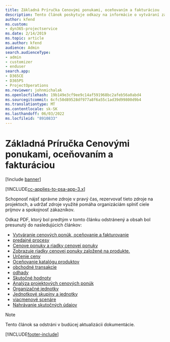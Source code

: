 ```yaml
---
title: Základná Príručka Cenovými ponukami, oceňovaním a fakturáciou
description: Tento článok poskytuje odkazy na informácie o vytváraní základných cenových ponúk, oceňovania a fakturácie v Project Service Automation.
author: kfend
ms.custom:
- dyn365-projectservice
ms.date: 2/14/2019
ms.topic: article
ms.author: kfend
audience: Admin
search.audienceType:
- admin
- customizer
- enduser
search.app:
- D365CE
- D365PS
- ProjectOperations
ms.reviewer: johnmichalak
ms.openlocfilehash: 19b149e3cf9ee9c14af591968bc2afeb56a0abd4
ms.sourcegitcommit: 6cfc50d89528df977a8f6a55c1ad39d99800d9b4
ms.translationtype: MT
ms.contentlocale: sk-SK
ms.lasthandoff: 06/03/2022
ms.locfileid: "8910833"
---
```

# <a name="basic-guide-to-quoting-pricing-and-billing"></a>Základná Príručka Cenovými ponukami, oceňovaním a fakturáciou

[!include [banner](../../includes/psa-now-project-operations.md)]

[!INCLUDE[cc-applies-to-psa-app-3.x](../../includes/cc-applies-to-psa-app-3x.md)]

Schopnosť nájsť správne zdroje v pravý čas, rezervovať tieto zdroje na projektoch, a udržať zdroje využité pomáha organizáciám splniť ciele príjmov a spokojnosť zákazníkov. 

Odkaz PDF, ktorý bol predtým v tomto článku odstránený a obsah bol presunutý do nasledujúcich článkov:

- [Vytváranie cenových ponúk, oceňovanie a fakturovanie](../quote-bill-price.md)
- [predajné procesy](../basic-sales-process.md)
- [Cenove ponuky a riadky cenovej ponuky](../basic-quote-lines.md)
- [Zobrazuje riadky cenovej ponuky založené na produkte.](../product-based-quote-lines.md)
- [Určenie ceny](../basic-pricing.md)
- [Oceňovanie katalógu produktov](../product-catalog-pricing.md)
- [obchodné transakcie](../basic-business-transactions.md)
- [odhady](../estimates.md)
- [Skutočné hodnoty](../actuals.md)
- [Analýza projektových cenových ponúk](../basic-analyzing-quotes.md)
- [Organizačné jednotky](../advanced-organizational.md)
- [Jednotkové skupiny a jednotky](../advanced-units.md)
- [viacmenové scenáre](../advanced-currency.md)
- [Nahrávanie skutočných údajov](../advanced-actuals.md)

> [!NOTE]
> Tento článok sa odstráni v budúcej aktualizácii dokumentácie. 


[!INCLUDE[footer-include](../../includes/footer-banner.md)]
